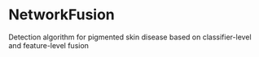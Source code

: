 # NetworkFusion
Detection algorithm for pigmented skin disease based on classifier-level and feature-level fusion
